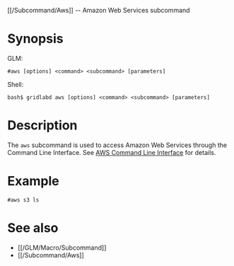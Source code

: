 [[/Subcommand/Aws]] -- Amazon Web Services subcommand

# Synopsis
GLM:
~~~
#aws [options] <command> <subcommand> [parameters]
~~~
Shell:
~~~
bash$ gridlabd aws [options] <command> <subcommand> [parameters]
~~~

# Description

The `aws` subcommand is used to access Amazon Web Services through the Command Line Interface. See [AWS Command Line Interface](https://aws.amazon.com/cli/) for details.

# Example
~~~
#aws s3 ls
~~~

# See also
* [[/GLM/Macro/Subcommand]]
* [[/Subcommand/Aws]]
